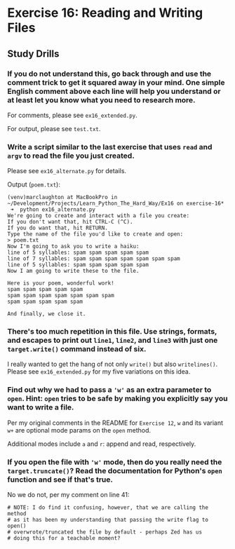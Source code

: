 # Exercise 16: Reading and Writing Files
## Study Drills
### If you do not understand this, go back through and use the comment trick to get it squared away in your mind. One simple English comment above each line will help you understand or at least let you know what you need to research more.
For comments, please see ```ex16_extended.py```.

For output, please see ```test.txt```.

### Write a script similar to the last exercise that uses ```read``` and ```argv``` to read the file you just created.
Please see ```ex16_alternate.py``` for details.

Output (```poem.txt```):
```
(venv)marclaughton at MacBookPro in ~/Development/Projects/Learn_Python_The_Hard_Way/Ex16 on exercise-16*
 ➜  python ex16_alternate.py
We're going to create and interact with a file you create:
If you don't want that, hit CTRL-C (^C).
If you do want that, hit RETURN.
Type the name of the file you'd like to create and open:
> poem.txt
Now I'm going to ask you to write a haiku:
line of 5 syllables: spam spam spam spam spam
line of 7 syllables: spam spam spam spam spam spam spam
line of 5 syllables: spam spam spam spam spam
Now I am going to write these to the file.

Here is your poem, wonderful work!
spam spam spam spam spam
spam spam spam spam spam spam spam
spam spam spam spam spam

And finally, we close it.
```

### There's too much repetition in this file. Use strings, formats, and escapes to print out ```line1```, ```line2```, and ```line3``` with just one ```target.write()``` command instead of six.
I really wanted to get the hang of not only ```write()``` but also ```writelines()```. Please see ```ex16_extended.py``` for my five variations on this idea.

### Find out why we had to pass a ```'w'``` as an extra parameter to ```open```. Hint: ```open``` tries to be safe by making you explicitly say you want to write a file.
Per my original comments in the README for ```Exercise 12```, ```w``` and its variant ```w+``` are optional mode params on the ```open``` method.

Additional modes include ```a``` and ```r```: append and read, respectively.

### If you open the file with ```'w'``` mode, then do you really need the ```target.truncate()```? Read the documentation for Python's ```open``` function and see if that's true.
No we do not, per my comment on line 41:

```
# NOTE: I do find it confusing, however, that we are calling the method
# as it has been my understanding that passing the write flag to open()
# overwrote/truncated the file by default - perhaps Zed has us
# doing this for a teachable moment?
```
